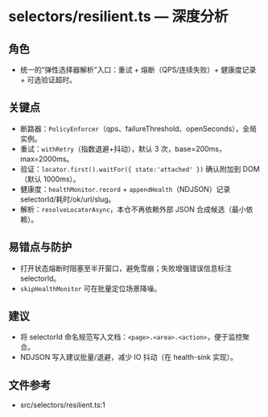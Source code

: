 # selectors/resilient.ts — 深度分析

## 角色
- 统一的“弹性选择器解析”入口：重试 + 熔断（QPS/连续失败）+ 健康度记录 + 可选验证超时。

## 关键点
- 断路器：`PolicyEnforcer`（qps、failureThreshold、openSeconds），全局实例。
- 重试：`withRetry`（指数退避+抖动），默认 3 次，base=200ms，max=2000ms。
- 验证：`locator.first().waitFor({ state:'attached' })` 确认附加到 DOM（默认 1000ms）。
- 健康度：`healthMonitor.record` + `appendHealth`（NDJSON）记录 selectorId/耗时/ok/url/slug。
- 解析：`resolveLocatorAsync`，本仓不再依赖外部 JSON 合成候选（最小依赖）。

## 易错点与防护
- 打开状态熔断时阻塞至半开窗口，避免雪崩；失败增强错误信息标注 selectorId。
- `skipHealthMonitor` 可在批量定位场景降噪。

## 建议
- 将 selectorId 命名规范写入文档：`<page>.<area>.<action>`，便于监控聚合。
- NDJSON 写入建议批量/退避，减少 IO 抖动（在 health-sink 实现）。

## 文件参考
- src/selectors/resilient.ts:1
